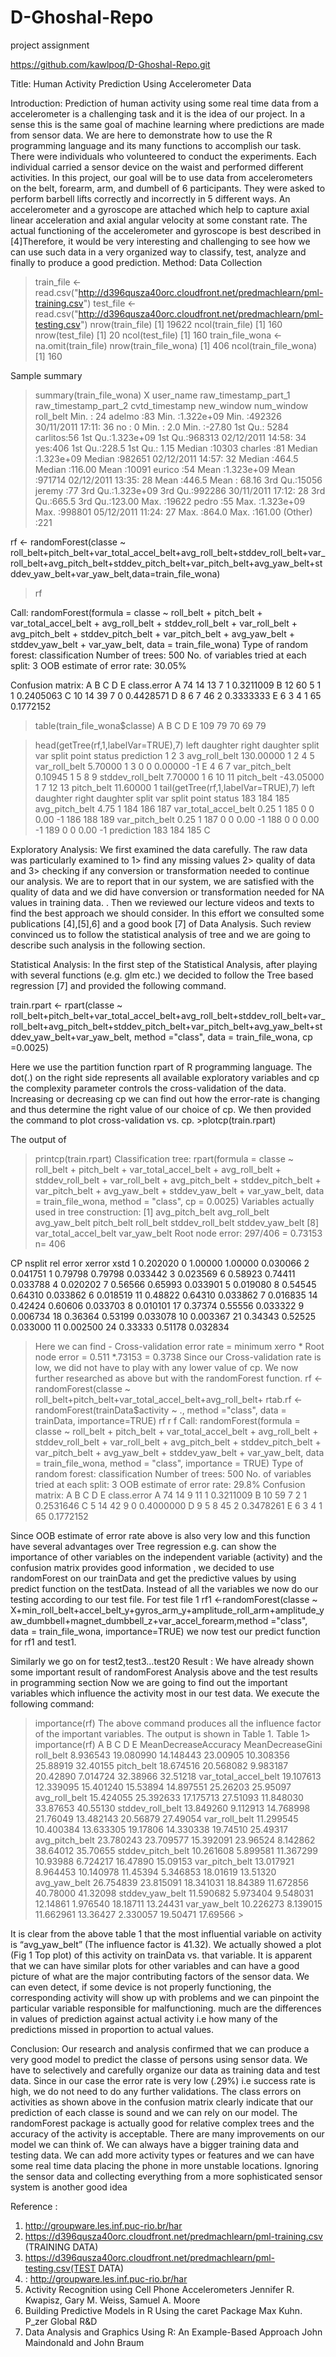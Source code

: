 D-Ghoshal-Repo
==============

project assignment 


https://github.com/kawlpoq/D-Ghoshal-Repo.git



Title: Human Activity Prediction Using Accelerometer Data

Introduction: Prediction of human activity using some real time data from a accelerometer is a challenging task and it is the idea of our project. In a sense this is the same goal of machine learning where predictions are made from sensor data. We are here to demonstrate how to use the R programming language and its many functions to accomplish our task. There were individuals who volunteered to conduct the experiments. Each individual carried a sensor device on the waist and performed different activities. In this project, our goal will be to use data from accelerometers on the belt, forearm, arm, and dumbell of 6 participants. They were asked to perform barbell lifts correctly and incorrectly in 5 different ways. An accelerometer and a gyroscope are attached which help to capture axial linear acceleration and axial angular velocity at some constant rate. The actual functioning of the accelerometer and gyroscope is best described in [4]Therefore, it would be very interesting and challenging to see how we can use such data in a very organized way to classify, test, analyze and finally to produce a good prediction.
Method:
Data Collection
> train_file <- read.csv("http://d396qusza40orc.cloudfront.net/predmachlearn/pml-training.csv")
test_file <- read.csv("http://d396qusza40orc.cloudfront.net/predmachlearn/pml-testing.csv")
> nrow(train_file)
[1] 19622
> ncol(train_file)
[1] 160
> nrow(test_file)
[1] 20
> ncol(test_file)
[1] 160
> train_file_wona <- na.omit(train_file)
> nrow(train_file_wona)
[1] 406
> ncol(train_file_wona)
[1] 160

Sample summary

> summary(train_file_wona)
X user_name raw_timestamp_part_1 raw_timestamp_part_2 cvtd_timestamp new_window num_window roll_belt
Min. : 24 adelmo :83 Min. :1.322e+09 Min. :492326 30/11/2011 17:11: 36 no : 0 Min. : 2.0 Min. :-27.80
1st Qu.: 5284 carlitos:56 1st Qu.:1.323e+09 1st Qu.:968313 02/12/2011 14:58: 34 yes:406 1st Qu.:228.5 1st Qu.: 1.15
Median :10303 charles :81 Median :1.323e+09 Median :982651 02/12/2011 14:57: 32 Median :464.5 Median :116.00
Mean :10091 eurico :54 Mean :1.323e+09 Mean :971714 02/12/2011 13:35: 28 Mean :446.5 Mean : 68.16
3rd Qu.:15056 jeremy :77 3rd Qu.:1.323e+09 3rd Qu.:992286 30/11/2011 17:12: 28 3rd Qu.:665.5 3rd Qu.:123.00
Max. :19622 pedro :55 Max. :1.323e+09 Max. :998801 05/12/2011 11:24: 27 Max. :864.0 Max. :161.00
(Other) :221

rf <- randomForest(classe ~ roll_belt+pitch_belt+var_total_accel_belt+avg_roll_belt+stddev_roll_belt+var_roll_belt+avg_pitch_belt+stddev_pitch_belt+var_pitch_belt+avg_yaw_belt+stddev_yaw_belt+var_yaw_belt,data=train_file_wona)

> rf

Call:
randomForest(formula = classe ~ roll_belt + pitch_belt + var_total_accel_belt + avg_roll_belt + stddev_roll_belt + var_roll_belt + avg_pitch_belt + stddev_pitch_belt + var_pitch_belt + avg_yaw_belt + stddev_yaw_belt + var_yaw_belt, data = train_file_wona)
Type of random forest: classification
Number of trees: 500
No. of variables tried at each split: 3
OOB estimate of error rate: 30.05%

Confusion matrix:
A B C D E class.error
A 74 14 13 7 1 0.3211009
B 12 60 5 1 1 0.2405063
C 10 14 39 7 0 0.4428571
D 8 6 7 46 2 0.3333333
E 6 3 4 1 65 0.1772152

> table(train_file_wona$classe)
A B C D E
109 79 70 69 79

> head(getTree(rf,1,labelVar=TRUE),7)
left daughter right daughter split var split point status prediction
1 2 3 avg_roll_belt 130.00000 1 <NA>
2 4 5 var_roll_belt 5.70000 1 <NA>
3 0 0 <NA> 0.00000 -1 E
4 6 7 var_pitch_belt 0.10945 1 <NA>
5 8 9 stddev_roll_belt 7.70000 1 <NA>
6 10 11 pitch_belt -43.05000 1 <NA>
7 12 13 pitch_belt 11.60000 1 <NA>
> tail(getTree(rf,1,labelVar=TRUE),7)
left daughter right daughter split var split point status
183 184 185 avg_pitch_belt 4.75 1
184 186 187 var_total_accel_belt 0.25 1
185 0 0 <NA> 0.00 -1
186 188 189 var_pitch_belt 0.25 1
187 0 0 <NA> 0.00 -1
188 0 0 <NA> 0.00 -1
189 0 0 <NA> 0.00 -1
prediction
183 <NA>
184 <NA>
185 C

Exploratory Analysis:
We first examined the data carefully. The raw data was particularly examined to 1> find any missing values 2> quality of data and 3> checking if any conversion or transformation needed to continue our analysis.
We are to report that in our system, we are satisfied with the quality of data and we did have conversion or transformation needed for NA values in training data. .
Then we reviewed our lecture videos and texts to find the best approach we should consider. In this effort we consulted some publications [4],[5],6] and a good book [7] of Data Analysis. Such review convinced us to follow the statistical analysis of tree and we are going to describe such analysis in the following section.

Statistical Analysis:
In the first step of the Statistical Analysis, after playing with several functions (e.g. glm etc.) we decided to follow the Tree based regression [7] and provided the following command.
>
train.rpart <- rpart(classe ~ roll_belt+pitch_belt+var_total_accel_belt+avg_roll_belt+stddev_roll_belt+var_roll_belt+avg_pitch_belt+stddev_pitch_belt+var_pitch_belt+avg_yaw_belt+stddev_yaw_belt+var_yaw_belt, method ="class", data = train_file_wona, cp =0.0025)
>
Here we use the partition function rpart of R programming language. The dot(.) on the right side represents all available exploratory variables and cp the complexity parameter controls the cross-validation of the data. Increasing or decreasing cp we can find out how the error-rate is changing and thus determine the right value of our choice of cp.
We then provided the command to plot cross-validation vs. cp. >plotcp(train.rpart)

The output of

> printcp(train.rpart)
Classification tree:
rpart(formula = classe ~ roll_belt + pitch_belt + var_total_accel_belt +
avg_roll_belt + stddev_roll_belt + var_roll_belt + avg_pitch_belt +
stddev_pitch_belt + var_pitch_belt + avg_yaw_belt + stddev_yaw_belt +
var_yaw_belt, data = train_file_wona, method = "class", cp = 0.0025)
Variables actually used in tree construction:
[1] avg_pitch_belt avg_roll_belt avg_yaw_belt pitch_belt roll_belt stddev_roll_belt stddev_yaw_belt
[8] var_total_accel_belt var_yaw_belt
Root node error: 297/406 = 0.73153
n= 406

CP nsplit rel error xerror xstd
1 0.202020 0 1.00000 1.00000 0.030066
2 0.041751 1 0.79798 0.79798 0.033442
3 0.023569 6 0.58923 0.74411 0.033788
4 0.020202 7 0.56566 0.65993 0.033901
5 0.019080 8 0.54545 0.64310 0.033862
6 0.018519 11 0.48822 0.64310 0.033862
7 0.016835 14 0.42424 0.60606 0.033703
8 0.010101 17 0.37374 0.55556 0.033322
9 0.006734 18 0.36364 0.53199 0.033078
10 0.003367 21 0.34343 0.52525 0.033000
11 0.002500 24 0.33333 0.51178 0.032834
> Here we can find -
Cross-validation error rate = minimum xerro * Root node error
= 0.511 *.73153
= 0.3738
Since our Cross-validation rate is low, we did not have to play with any lower value of cp.
We now further researched as above but with the randomForest function.
> rf <- randomForest(classe ~ roll_belt+pitch_belt+var_total_accel_belt+avg_roll_belt+ rtab.rf <- randomForest(trainData$activity ~ ., method ="class", data = trainData, importance=TRUE)
>rf
> r
f
Call:
randomForest(formula = classe ~ roll_belt + pitch_belt + var_total_accel_belt + avg_roll_belt + stddev_roll_belt +
var_roll_belt + avg_pitch_belt + stddev_pitch_belt + var_pitch_belt + avg_yaw_belt + stddev_yaw_belt + var_yaw_belt, data = train_file_wona, method = "class", importance = TRUE)
Type of random forest: classification
Number of trees: 500
No. of variables tried at each split: 3
OOB estimate of error rate: 29.8%
Confusion matrix:
A B C D E class.error
A 74 14 9 11 1 0.3211009
B 10 59 7 2 1 0.2531646
C 5 14 42 9 0 0.4000000
D 9 5 8 45 2 0.3478261
E 6 3 4 1 65 0.1772152
>


Since OOB estimate of error rate above is also very low and this function have several advantages over Tree regression e.g. can show the importance of other variables on the independent variable (activity) and the confusion matrix provides good information , we decided to use randomForest on our trainData and get the predictive values by using predict function on the testData.
Instead of all the variables we now do our testing according to our test file. For test file 1
rf1 <-randomForest(classe ~ X+min_roll_belt+accel_belt_y+gyros_arm_y+amplitude_roll_arm+amplitude_yaw_dumbbell+magnet_dumbbell_z+var_accel_forearm,method ="class", data = train_file_wona, importance=TRUE)
we now test our predict function for rf1 and test1.

Similarly we go on for test2,test3…test20 Result : We have already shown some important result of randomForest Analysis above and the test results in programming section Now we are going to find out the important variables which influence the activity most in our test data. We execute the following command:
>importance(rf)
The above command produces all the influence factor of the important variables. The output is shown in Table 1. Table 1> importance(rf) A B C D E MeanDecreaseAccuracy MeanDecreaseGini
roll_belt 8.936543 19.080990 14.148443 23.00905 10.308356 25.88919 32.40155 pitch_belt 18.674516 20.568082 9.983187 20.42890 7.014724 32.38966 32.51218 var_total_accel_belt 19.107613 12.339095 15.401240 15.53894 14.897551 25.26203 25.95097 avg_roll_belt 15.424055 25.392633 17.175713 27.51093 11.848030 33.87653 40.55130 stddev_roll_belt 13.849260 9.112913 14.768998 21.76049 13.482143 20.56879 27.49054 var_roll_belt 11.299545 10.400384 13.633305 19.17806 14.330338 19.74510 25.49317 avg_pitch_belt 23.780243 23.709577 15.392091 23.96524 8.142862 38.64012 35.70655 stddev_pitch_belt 10.261608 5.899581 11.367299 10.93988 6.724217 16.47890 15.09153 var_pitch_belt 13.017921 8.964453 10.140978 11.45394 5.346853 18.01619 13.51320 avg_yaw_belt 26.754839 23.815091 18.341031 18.84389 11.672856 40.78000 41.32098
stddev_yaw_belt 11.590682 5.973404 9.548031 12.14861 1.976540 18.18711 13.24431 var_yaw_belt 10.226273 8.139015 11.662961 13.36427 2.330057 19.50471 17.69566 >

It is clear from the above table 1 that the most influential variable on activity is “avg_yaw_belt” (The influence factor is 41.32). We actually showed a plot (Fig 1 Top plot) of this activity on trainData vs. that variable. It is apparent that we can have similar plots for other variables and can have a good picture of what are the major contributing factors of the sensor data. We can even detect, if some device is not properly functioning, the corresponding activity will show up with problems and we can pinpoint the particular variable responsible for malfunctioning.
much are the differences in values of prediction against actual activity i.e how many of the predictions missed in proportion to actual values.

Conclusion: Our research and analysis confirmed that we can produce a very good model to predict the classe of persons using sensor data. We have to selectively and carefully organize our data as training data and test data. Since in our case the error rate is very low (.29%) i.e success rate is high, we do not need to do any further validations. The class errors on activities as shown above in the confusion matrix clearly indicate that
our prediction of each classe is sound and we can rely on our model. The randomForest package is actually good for relative complex trees and the accuracy of the activity is acceptable. There are many improvements on our model we can think of. We can always have a bigger training data and testing data. We can add more activity types or features and we can have some real time data placing the phone in more unstable locations. Ignoring the sensor data and collecting everything from a more sophisticated sensor system is another good idea 

Reference : 
1. http://groupware.les.inf.puc-rio.br/har 
2.  https://d396qusza40orc.cloudfront.net/predmachlearn/pml-training.csv (TRAINING DATA) 
3. https://d396qusza40orc.cloudfront.net/predmachlearn/pml-testing.csv(TEST DATA) 
4. : http://groupware.les.inf.puc-rio.br/har
5. Activity Recognition using Cell Phone Accelerometers Jennifer R. Kwapisz, Gary M. Weiss, Samuel A. Moore
6. Building Predictive Models in R Using the caret Package
Max Kuhn. P_zer Global R&D 
7. Data Analysis and Graphics Using R: An Example-Based Approach John Maindonald and John Braum

